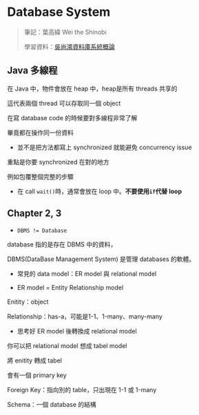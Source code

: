 # Database System

> 筆記：葉高緯 Wei the Shinobi
>
> 學習資料：[吳尚鴻資料庫系統概論](https://www.youtube.com/watch?v=h2-S2B9tRk0&list=PLS0SUwlYe8cyln89Srqmmlw42CiCBT6Zn&ab_channel=NTHUOCW)

## Java 多線程

在 Java 中，物件會放在 heap 中，heap是所有 threads 共享的

這代表兩個 thread 可以存取同一個 object

在寫 database code 的時候要對多線程非常了解

畢竟都在操作同一份資料

- 並不是把方法都寫上 synchronized 就能避免 concurrency issue

重點是你要 synchronized 在對的地方

例如包覆整個完整的步驟

- 在 call `wait()`時，通常會放在 loop 中。**不要使用`if`代替 loop** 

## Chapter 2, 3

- `DBMS != Database`

database 指的是存在 DBMS 中的資料，

DBMS(DataBase Management System) 是管理 databases 的軟體。

- 常見的 data model：ER model 與 relational model

- ER model  = Entity Relationship model

Enitity：object

Relationship：has-a，可能是1-1、1-many、many-many

- 思考好 ER model 後轉換成 relational model

你可以把 relational model 想成 tabel model

將 enitity 轉成 tabel

會有一個 primary key

Foreign Key：指向別的 table，只出現在 1-1 或 1-many

Schema：一個 database 的結構

